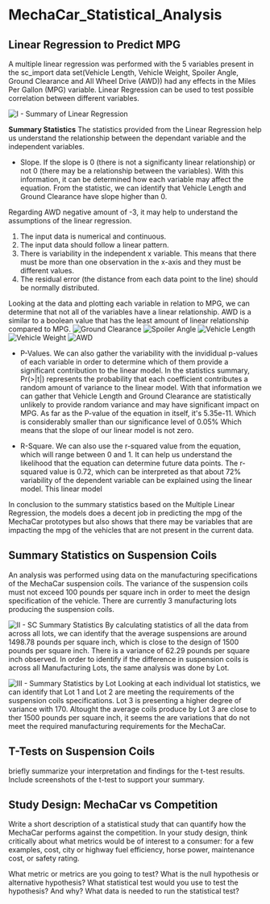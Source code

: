 # MechaCar_Statistical_Analysis

## Linear Regression to Predict MPG

A multiple linear regression was performed with the 5 variables present in the sc_import data set(Vehicle Length, Vehicle Weight, Spoiler Angle, Ground Clearance and All Wheel Drive (AWD)) had any effects in the Miles Per Gallon (MPG) variable. Linear Regression can be used to test possible correlation between different variables. 

![I - Summary of Linear Regression](https://user-images.githubusercontent.com/85839235/138612331-937bed45-2da7-4206-ae3c-cd810b8da193.png)


**Summary Statistics** 
The statistics provided from the Linear Regression help us understand the relationship between the dependant variable and the independent variables. 

  - Slope. If the slope is 0 (there is not a significanty linear relationship) or not 0 (there may be a relationship between the variables). With this information, it can be determined how each variable may affect the equation. From the statistic, we can identify that Vehicle Length and Ground Clearance have slope higher than 0. 

Regarding AWD negative amount of -3, it may help to understand the assumptions of the linear regression. 
1.	The input data is numerical and continuous.
2.	The input data should follow a linear pattern.
3.	There is variability in the independent x variable. This means that there must be more than one observation in the x-axis and they must be different values.
4.	The residual error (the distance from each data point to the line) should be normally distributed.

Looking at the data and plotting each variable in relation to MPG, we can determine that not all of the variables have a linear relationship. AWD is a similar to a boolean value that has the least amount of linear relationship compared to MPG. 
![Ground Clearance](https://user-images.githubusercontent.com/85839235/138614601-b30b8fb8-7cf5-46b5-a269-aa33033d9b45.png)
![Spoiler Angle](https://user-images.githubusercontent.com/85839235/138614602-fdfe9f74-a772-4cf3-a280-6eb91b4befa3.png)
![Vehicle Length](https://user-images.githubusercontent.com/85839235/138614603-127e5463-02ec-4d1a-85a4-d82a0788f6f6.png)
![Vehicle Weight](https://user-images.githubusercontent.com/85839235/138614604-d134a404-d491-44de-9e5d-c0bc11eae47b.png)
![AWD](https://user-images.githubusercontent.com/85839235/138614606-d01c8320-c3d3-4f81-9e63-555295687831.png)

  - P-Values. We can also gather the variability with the invididual p-values of each variable in order to determine which of them provide a significant contribution to the linear model. In the statistics summary, Pr(>|t|) represents the probability that each coefficient contributes a random amount of variance to the linear model. With that information we can gather that Vehicle Length and Ground Clearance are statistically unlikely to provide random variance and may have significant impact on MPG. As far as the P-value of the equation in itself, it's 5.35e-11. Which is considerably smaller than our significance level of 0.05% Which means that the slope of our linear model is not zero.

  - R-Square. We can also use the r-squared value from the equation, which will range between 0 and 1. It can help us understand the likelihood that the equation can determine future data points. The r-squared value is 0.72, which can be interpreted as that about 72% variability of the dependent variable can be explained using the linear model. This linear model 

In conclusion to the summary statistics based on the Multiple Linear Regression, the models does a decent job in predicting the mpg of the MechaCar prototypes but also shows that there may be variables that are impacting the mpg of the vehicles that are not present in the current data. 


## Summary Statistics on Suspension Coils
An analysis was performed using data on the manufacturing specifications of the MechaCar suspension coils. The variance of the suspension coils must not exceed 100 pounds per square inch in order to meet the design specification of the vehicle. There are currently 3 manufacturing lots producing the suspension coils. 

![II - SC Summary Statistics](https://user-images.githubusercontent.com/85839235/138616009-3abe36b3-6941-4209-a8cb-d6a546ade086.png)
By calculating statistics of all the data from across all lots, we can identify that the average suspensions are around 1498.78 pounds per square inch, which is close to the design of 1500 pounds per square inch. There is a variance of 62.29 pounds per square inch observed. In order to identify if the difference in suspension coils is across all Manufacturing Lots, the same analysis was done by Lot. 

![III - Summary Statistics by Lot](https://user-images.githubusercontent.com/85839235/138616076-6a238802-d78f-43c2-a331-4c69bccccc47.png)
Looking at each individual lot statistics, we can identify that Lot 1 and Lot 2 are meeting the requirements of the suspension coils specifications. Lot 3 is presenting a higher degree of variance with 170. Altought the average coils produce by Lot 3 are close to ther 1500 pounds per square inch, it seems the are variations that do not meet the required manufacturing requirements for the MechaCar. 


## T-Tests on Suspension Coils
briefly summarize your interpretation and findings for the t-test results. Include screenshots of the t-test to support your summary.


## Study Design: MechaCar vs Competition
Write a short description of a statistical study that can quantify how the MechaCar performs against the competition. In your study design, think critically about what metrics would be of interest to a consumer: for a few examples, cost, city or highway fuel efficiency, horse power, maintenance cost, or safety rating.

What metric or metrics are you going to test?
What is the null hypothesis or alternative hypothesis?
What statistical test would you use to test the hypothesis? And why?
What data is needed to run the statistical test?
